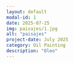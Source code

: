 ```yaml
---
layout: default
modal-id: 1
date: 2025-07-25
img: paisajes/1.jpg
alt: "paisajes"
project-date: July 2025
category: Oil Painting
description: "Oleo"
---
```

